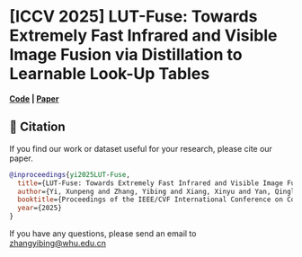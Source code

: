 # [ICCV 2025] LUT-Fuse: Towards Extremely Fast Infrared and Visible Image Fusion via Distillation to Learnable Look-Up Tables

**[Code](https://github.com/zyb5/LUT-Fuse) | [Paper](https://arxiv.org/abs/2509.00346)**

## 📖 Citation

If you find our work or dataset useful for your research, please cite our paper.

```bibtex
@inproceedings{yi2025LUT-Fuse,
  title={LUT-Fuse: Towards Extremely Fast Infrared and Visible Image Fusion via Distillation to Learnable Look-Up Tables},
  author={Yi, Xunpeng and Zhang, Yibing and Xiang, Xinyu and Yan, Qinglong and Xu, Han and Ma, Jiayi},
  booktitle={Proceedings of the IEEE/CVF International Conference on Computer Vision},
  year={2025}
}
```

If you have any questions, please send an email to zhangyibing@whu.edu.cn


